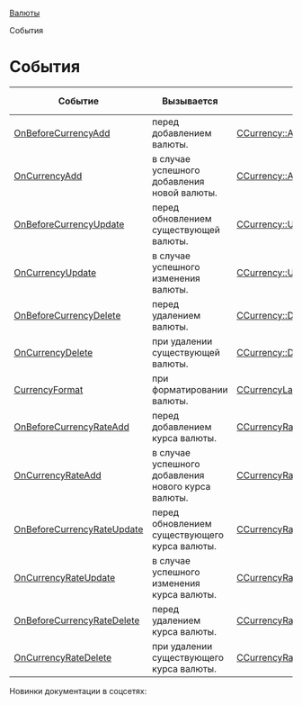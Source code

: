 [Валюты](/api_help/currency/index.php)

События

События
=======

| Событие | Вызывается | Метод | С версии |
| --- | --- | --- | --- |
| [OnBeforeCurrencyAdd](/api_help/currency/events/onbeforecurrencyadd.php) | перед добавлением валюты. | [CCurrency::Add](/api_help/currency/developer/ccurrency/ccurrency__add.17dc7357.php) | 14.0.0 |
| [OnCurrencyAdd](/api_help/currency/events/oncurrencyadd.php) | в случае успешного добавления новой валюты. | [CCurrency::Add](/api_help/currency/developer/ccurrency/ccurrency__add.17dc7357.php) | 14.0.0 |
| [OnBeforeCurrencyUpdate](/api_help/currency/events/onbeforecurrencyupdate.php) | перед обновлением существующей валюты. | [CCurrency::Update](/api_help/currency/developer/ccurrency/ccurrency__update.16586d51.php) | 14.0.0 |
| [OnCurrencyUpdate](/api_help/currency/events/oncurrencyupdate.php) | в случае успешного изменения валюты. | [CCurrency::Update](/api_help/currency/developer/ccurrency/ccurrency__update.16586d51.php) | 14.0.0 |
| [OnBeforeCurrencyDelete](/api_help/currency/events/onbeforecurrencydelete.php) | перед удалением валюты. | [CCurrency::Delete](/api_help/currency/developer/ccurrency/ccurrency__delete.140a51ba.php) | 3.3.2 |
| [OnCurrencyDelete](/api_help/currency/events/oncurrencydelete.php) | при удалении существующей валюты. | [CCurrency::Delete](/api_help/currency/developer/ccurrency/ccurrency__delete.140a51ba.php) | 3.3.2 |
| [CurrencyFormat](/api_help/currency/events/currencyformat.php) | при форматировании валюты. | [CCurrencyLang::CurrencyFormat](/api_help/currency/developer/ccurrencylang/currencyformat.php) | 8.0.2 |
| [OnBeforeCurrencyRateAdd](/api_help/currency/events/onbeforecurrencyrateadd.php) | перед добавлением курса валюты. | [CCurrencyRates::Add](/api_help/currency/developer/ccurrencyrates/ccurrencyrates__add.a9ea23d5.php) | 14.0.0 |
| [OnCurrencyRateAdd](/api_help/currency/events/oncurrencyrateadd.php) | в случае успешного добавления нового курса валюты. | [CCurrencyRates::Add](/api_help/currency/developer/ccurrencyrates/ccurrencyrates__add.a9ea23d5.php) | 14.0.0 |
| [OnBeforeCurrencyRateUpdate](/api_help/currency/events/onbeforecurrencyrateupdate.php) | перед обновлением существующего курса валюты. | [CCurrencyRates::Update](/api_help/currency/developer/ccurrencyrates/ccurrencyrates__update.1f36666f.php) | 14.0.0 |
| [OnCurrencyRateUpdate](/api_help/currency/events/oncurrencyrateupdate.php) | в случае успешного изменения курса валюты. | [CCurrencyRates::Update](/api_help/currency/developer/ccurrencyrates/ccurrencyrates__update.1f36666f.php) | 14.0.0 |
| [OnBeforeCurrencyRateDelete](/api_help/currency/events/onbeforecurrencyratedelete.php) | перед удалением курса валюты. | [CCurrencyRates::Delete](/api_help/currency/developer/ccurrencyrates/ccurrencyrates__delete.28de3643.php) | 14.0.0 |
| [OnCurrencyRateDelete](/api_help/currency/events/oncurrencyratedelete.php) | при удалении существующего курса валюты. | [CCurrencyRates::Delete](/api_help/currency/developer/ccurrencyrates/ccurrencyrates__delete.28de3643.php) | 14.0.0 |

Новинки документации в соцсетях: